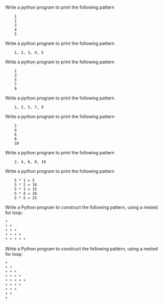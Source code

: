 
Write a python program to print the following pattern

        1
        2
        3
        4
        5


Write a python program to print the following pattern

        1, 2, 3, 4, 5

Write a python program to print the following pattern

        1
        3
        5
        7
        9

Write a python program to print the following pattern

        1, 3, 5, 7, 9

Write a python program to print the following pattern

        2
        4
        6
        8
        10


Write a python program to print the following pattern

        2, 4, 6, 8, 10

Write a python program to print the following pattern

        5 * 1 = 5
        5 * 2 = 10
        5 * 3 = 15
        5 * 4 = 20
        5 * 5 = 25


Write a Python program to construct the following pattern, using a nested for loop:

    * 
    * * 
    * * * 
    * * * * 
    * * * * *
    
Write a Python program to construct the following pattern, using a nested for loop:

    * 
    * * 
    * * * 
    * * * * 
    * * * * * 
    * * * * 
    * * * 
    * * 
    *